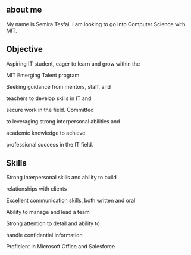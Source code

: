 ## about me 

My name is Semira Tesfai. I am looking to go into Computer Science with MIT.

## Objective

Aspiring IT student, eager to learn and grow within the 

MIT Emerging Talent program.

Seeking guidance from mentors, staff, and 

teachers to develop skills in IT and 

secure work in the field. Committed 

to leveraging strong interpersonal abilities and

academic knowledge to achieve 

professional success in the IT field.


## Skills 

Strong interpersonal skills and ability to build 

relationships with clients

Excellent communication skills, both written and oral

Ability to manage and lead a team

Strong attention to detail and ability to 

handle confidential information

Proficient in Microsoft Office and Salesforce
